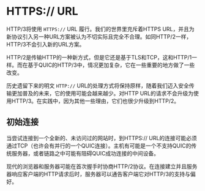 # HTTPS:// URL

HTTP/3将使用 `HTTPS://` URL 履行。我们的世界里充斥着HTTPS URL，并且为新协议引入另一种URL方案被认为不切实际且完全不合理。如同HTTP/2一样，HTTP/3不会引入新的URL方案。

HTTP/2是传输HTTP的一种新方式，但是它还是基于TLS和TCP，这和HTTP/1一样。而在基于QUIC的HTTP/3中，情况更加复杂，它在一些重要的地方做了一些改变。

历史遗留下来的明文 `HTTP://` URL的处理方式将保持原样，随着我们迈入安全传输更加普及的未来，它的使用可能会越来越少。对HTTP URL的请求不会升级为使用HTTP/3。在实践中，因为其他一些理由，它们也很少升级到HTTP/2。

## 初始连接

当尝试连接到一个全新的、未访问过的网站时，到HTTPS:// URL的连接可能必须通过TCP（也许会有并行的一个QUIC连接）。主机有可能是一个不支持QUIC的传统服务器，或者链路之中可能有阻碍QUIC成功连接的中间设备。

现代的浏览器和服务器可能在首次握手时协商HTTP/2协议。在连接建立并且服务器响应客户端的HTTP请求后时，服务器可以通告客户端它对HTTP/3的支持与偏好。
